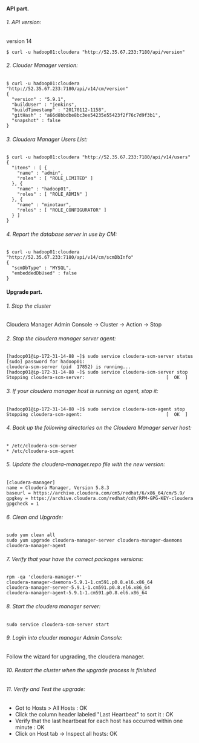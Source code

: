 #### API part.

###### 1. API version:

version 14

`$ curl -u hadoop01:cloudera "http://52.35.67.233:7180/api/version"`


###### 2. Clouder Manager version:

```
$ curl -u hadoop01:cloudera "http://52.35.67.233:7180/api/v14/cm/version"
{
  "version" : "5.9.1",
  "buildUser" : "jenkins",
  "buildTimestamp" : "20170112-1158",
  "gitHash" : "a66d8bbdbe8bc3ee54235e55423f2f76c7d9f3b1",
  "snapshot" : false
}
```

###### 3. Cloudera Manager Users List:

```
$ curl -u hadoop01:cloudera "http://52.35.67.233:7180/api/v14/users"
{
  "items" : [ {
    "name" : "admin",
    "roles" : [ "ROLE_LIMITED" ]
  }, {
    "name" : "hadoop01",
    "roles" : [ "ROLE_ADMIN" ]
  }, {
    "name" : "minotaur",
    "roles" : [ "ROLE_CONFIGURATOR" ]
  } ]
}
```

###### 4. Report the database server in use by CM:

```
$ curl -u hadoop01:cloudera "http://52.35.67.233:7180/api/v14/cm/scmDbInfo"
{
  "scmDbType" : "MYSQL",
  "embeddedDbUsed" : false
}
```




#### Upgrade part.

###### 1. Stop the cluster

Cloudera Manager Admin Console -> Cluster -> Action -> Stop

###### 2. Stop the cloudera manager server agent:

```
[hadoop01@ip-172-31-14-88 ~]$ sudo service cloudera-scm-server status
[sudo] password for hadoop01:
cloudera-scm-server (pid  17852) is running...
[hadoop01@ip-172-31-14-88 ~]$ sudo service cloudera-scm-server stop
Stopping cloudera-scm-server:                              [  OK  ]
```


###### 3. If your cloudera manager host is running an agent, stop it:

```
[hadoop01@ip-172-31-14-88 ~]$ sudo service cloudera-scm-agent stop
Stopping cloudera-scm-agent:                               [  OK  ]
```


###### 4. Back up the following directories on the Cloudera Manager server host:

    * /etc/cloudera-scm-server
    * /etc/cloudera-scm-agent


###### 5. Update the cloudera-manager.repo file with the new version:

```
[cloudera-manager]
name = Cloudera Manager, Version 5.8.3
baseurl = https://archive.cloudera.com/cm5/redhat/6/x86_64/cm/5.9/
gpgkey = https://archive.cloudera.com/redhat/cdh/RPM-GPG-KEY-cloudera
gpgcheck = 1
```

###### 6. Clean and Upgrade:

```
sudo yum clean all
sudo yum upgrade cloudera-manager-server cloudera-manager-daemons cloudera-manager-agent
```


###### 7. Verify that your have the correct packages versions:

```
rpm -qa 'cloudera-manager-*'
cloudera-manager-daemons-5.9.1-1.cm591.p0.8.el6.x86_64
cloudera-manager-server-5.9.1-1.cm591.p0.8.el6.x86_64
cloudera-manager-agent-5.9.1-1.cm591.p0.8.el6.x86_64
```


###### 8. Start the cloudera manager server:

`sudo service cloudera-scm-server start`


###### 9. Login into clouder manager Admin Console:

Follow the wizard for upgrading, the cloudera manager.


###### 10. Restart the cluster when the upgrade process is finished


###### 11. Verify and Test the upgrade:


* Got to Hosts > All Hosts : OK
* Click the column header labeled "Last Heartbeat" to sort it : OK
* Verify that the last heartbeat for each host has occurred within one minute : OK
* Click on Host tab -> Inspect all hosts: OK
